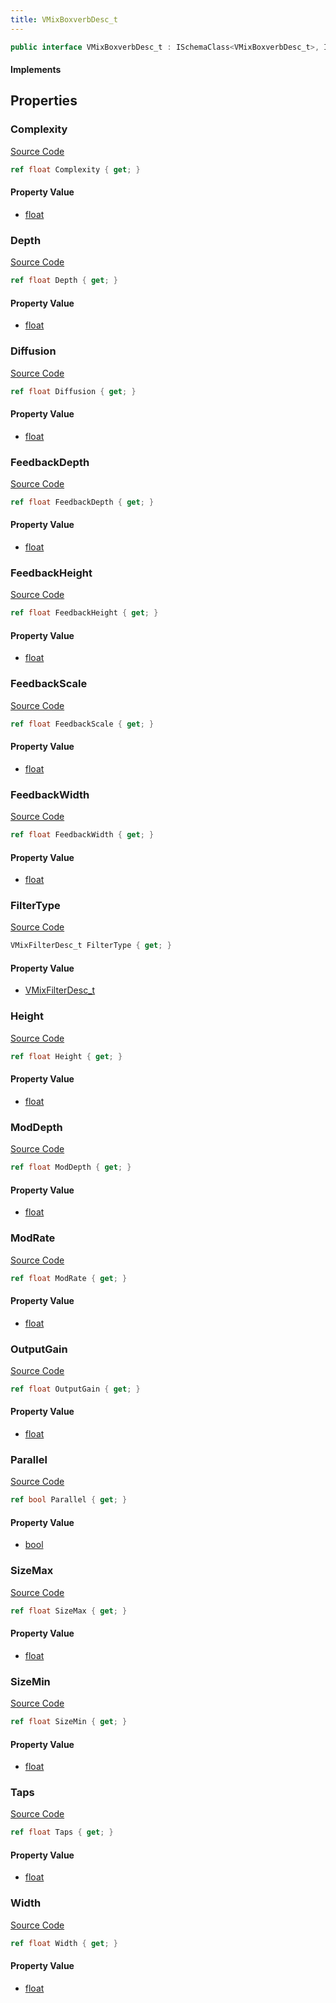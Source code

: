```yaml
---
title: VMixBoxverbDesc_t
---
```


```csharp
public interface VMixBoxverbDesc_t : ISchemaClass<VMixBoxverbDesc_t>, ISchemaField, ISchemaClass, INativeHandle
```

#### Implements

## Properties

### Complexity

[Source Code](https://github.com/swiftly-solution/swiftlys2/blob/main/managed/src/SwiftlyS2.Generated/Schemas/Interfaces/VMixBoxverbDesc_t.cs#L21)

```csharp
ref float Complexity { get; }
```

#### Property Value

- [float](https://learn.microsoft.com/dotnet/api/system.single)

### Depth

[Source Code](https://github.com/swiftly-solution/swiftlys2/blob/main/managed/src/SwiftlyS2.Generated/Schemas/Interfaces/VMixBoxverbDesc_t.cs#L37)

```csharp
ref float Depth { get; }
```

#### Property Value

- [float](https://learn.microsoft.com/dotnet/api/system.single)

### Diffusion

[Source Code](https://github.com/swiftly-solution/swiftlys2/blob/main/managed/src/SwiftlyS2.Generated/Schemas/Interfaces/VMixBoxverbDesc_t.cs#L23)

```csharp
ref float Diffusion { get; }
```

#### Property Value

- [float](https://learn.microsoft.com/dotnet/api/system.single)

### FeedbackDepth

[Source Code](https://github.com/swiftly-solution/swiftlys2/blob/main/managed/src/SwiftlyS2.Generated/Schemas/Interfaces/VMixBoxverbDesc_t.cs#L45)

```csharp
ref float FeedbackDepth { get; }
```

#### Property Value

- [float](https://learn.microsoft.com/dotnet/api/system.single)

### FeedbackHeight

[Source Code](https://github.com/swiftly-solution/swiftlys2/blob/main/managed/src/SwiftlyS2.Generated/Schemas/Interfaces/VMixBoxverbDesc_t.cs#L43)

```csharp
ref float FeedbackHeight { get; }
```

#### Property Value

- [float](https://learn.microsoft.com/dotnet/api/system.single)

### FeedbackScale

[Source Code](https://github.com/swiftly-solution/swiftlys2/blob/main/managed/src/SwiftlyS2.Generated/Schemas/Interfaces/VMixBoxverbDesc_t.cs#L39)

```csharp
ref float FeedbackScale { get; }
```

#### Property Value

- [float](https://learn.microsoft.com/dotnet/api/system.single)

### FeedbackWidth

[Source Code](https://github.com/swiftly-solution/swiftlys2/blob/main/managed/src/SwiftlyS2.Generated/Schemas/Interfaces/VMixBoxverbDesc_t.cs#L41)

```csharp
ref float FeedbackWidth { get; }
```

#### Property Value

- [float](https://learn.microsoft.com/dotnet/api/system.single)

### FilterType

[Source Code](https://github.com/swiftly-solution/swiftlys2/blob/main/managed/src/SwiftlyS2.Generated/Schemas/Interfaces/VMixBoxverbDesc_t.cs#L31)

```csharp
VMixFilterDesc_t FilterType { get; }
```

#### Property Value

- [VMixFilterDesc_t](/docs/api/shared/schemadefinitions/vmixfilterdesc_t)

### Height

[Source Code](https://github.com/swiftly-solution/swiftlys2/blob/main/managed/src/SwiftlyS2.Generated/Schemas/Interfaces/VMixBoxverbDesc_t.cs#L35)

```csharp
ref float Height { get; }
```

#### Property Value

- [float](https://learn.microsoft.com/dotnet/api/system.single)

### ModDepth

[Source Code](https://github.com/swiftly-solution/swiftlys2/blob/main/managed/src/SwiftlyS2.Generated/Schemas/Interfaces/VMixBoxverbDesc_t.cs#L25)

```csharp
ref float ModDepth { get; }
```

#### Property Value

- [float](https://learn.microsoft.com/dotnet/api/system.single)

### ModRate

[Source Code](https://github.com/swiftly-solution/swiftlys2/blob/main/managed/src/SwiftlyS2.Generated/Schemas/Interfaces/VMixBoxverbDesc_t.cs#L27)

```csharp
ref float ModRate { get; }
```

#### Property Value

- [float](https://learn.microsoft.com/dotnet/api/system.single)

### OutputGain

[Source Code](https://github.com/swiftly-solution/swiftlys2/blob/main/managed/src/SwiftlyS2.Generated/Schemas/Interfaces/VMixBoxverbDesc_t.cs#L47)

```csharp
ref float OutputGain { get; }
```

#### Property Value

- [float](https://learn.microsoft.com/dotnet/api/system.single)

### Parallel

[Source Code](https://github.com/swiftly-solution/swiftlys2/blob/main/managed/src/SwiftlyS2.Generated/Schemas/Interfaces/VMixBoxverbDesc_t.cs#L29)

```csharp
ref bool Parallel { get; }
```

#### Property Value

- [bool](https://learn.microsoft.com/dotnet/api/system.boolean)

### SizeMax

[Source Code](https://github.com/swiftly-solution/swiftlys2/blob/main/managed/src/SwiftlyS2.Generated/Schemas/Interfaces/VMixBoxverbDesc_t.cs#L17)

```csharp
ref float SizeMax { get; }
```

#### Property Value

- [float](https://learn.microsoft.com/dotnet/api/system.single)

### SizeMin

[Source Code](https://github.com/swiftly-solution/swiftlys2/blob/main/managed/src/SwiftlyS2.Generated/Schemas/Interfaces/VMixBoxverbDesc_t.cs#L19)

```csharp
ref float SizeMin { get; }
```

#### Property Value

- [float](https://learn.microsoft.com/dotnet/api/system.single)

### Taps

[Source Code](https://github.com/swiftly-solution/swiftlys2/blob/main/managed/src/SwiftlyS2.Generated/Schemas/Interfaces/VMixBoxverbDesc_t.cs#L49)

```csharp
ref float Taps { get; }
```

#### Property Value

- [float](https://learn.microsoft.com/dotnet/api/system.single)

### Width

[Source Code](https://github.com/swiftly-solution/swiftlys2/blob/main/managed/src/SwiftlyS2.Generated/Schemas/Interfaces/VMixBoxverbDesc_t.cs#L33)

```csharp
ref float Width { get; }
```

#### Property Value

- [float](https://learn.microsoft.com/dotnet/api/system.single)


